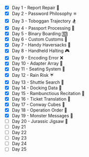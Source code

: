 - [x] Day 1 - Report Repair :wrench:
- [x] Day 2 - Password Philosophy  :eight_spoked_asterisk:
- [x] Day 3 - Toboggan Trajectory :snowboarder:
- [x] Day 4 - Passport Processing :passport_control:
- [x] Day 5 - Binary Boarding :keycap_ten:
- [x] Day 6 - Custom Customs :customs:
- [x] Day 7 - Handy Haversacks :baggage_claim:
- [x] Day 8 - Handheld Halting :video_game:
- [x] Day 9 - Encoding Error :x:
- [x] Day 10 - Adapter Array :battery:
- [x] Day 11 - Seating System :seat:
- [x] Day 12 - Rain Risk :umbrella:
- [x] Day 13 - Shuttle Search :bus:
- [x] Day 14 - Docking Data :electric_plug:
- [x] Day 15 - Rambunctious Recitation :thinking:
- [x] Day 16 - Ticket Translation :ticket:
- [x] Day 17 - Conway Cubes :black_square_button:
- [x] Day 18 - Operation Order :1234:
- [x] Day 19 - Monster Messages :dragon_face:
- [ ] Day 20 - Jurassic Jigsaw :jigsaw:
- [ ] Day 21
- [ ] Day 22
- [ ] Day 23
- [ ] Day 24
- [ ] Day 25